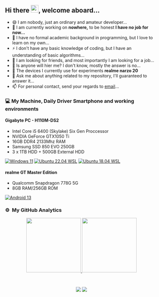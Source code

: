 <h2>Hi there <img src="https://github.com/user-attachments/assets/7aada4b6-cbb3-4cdf-b2d7-2bb55dbab01b" width="25px" height="25px">, welcome aboard...</h2>

- 😄 I am nobody, just an ordinary and amateur developer...
- 🔭 I am currently working on **nowhere,** to be honest **I have no job for now...**
- 🌱 I have no formal academic background in programming, but I love to learn on my own...
- ⚡ I don't have any basic knowledge of coding, but I have an understanding of basic algorithms...
- 👯 I am looking for friends, and most importantly I am looking for a job...
- 🤔 Is anyone will hier me? I don't know, mostly the answer is no...
- 📱 The devices I currently use for experiments **realme narzo 20**
- 💬 Ask me about anything related to my repository, I'll guaranteed to answer it...
- 📫 For personal contact, send your regards to [email](aliwahyudi@outlook.com)...

### 💻 My Machine, Daily Driver Smartphone and working environments
#### Gigabyte PC - H110M-DS2
- Intel Core i5 6400 (Skylake) Six Gen Proccessor
- NVIDIA GeForce GTX1050 Ti
- 16GB DDR4 2133Mhz RAM
- Samsung SSD 850 EVO 250GB
- 3 x 1TB HDD + 500GB External HDD

[![Windows 11](https://img.shields.io/badge/Windows%2011-00adef?style=flat-square&logo=windows&logoColor=ffffff)](https://www.microsoft.com/en-in/software-download/windows11)
[![Ubuntu 22.04 WSL](https://img.shields.io/badge/Ubuntu%2024.04-dd4814?style=flat-square&logo=ubuntu&logoColor=ffffff)](https://ubuntu.com/desktop/wsl)
[![Ubuntu 18.04 WSL](https://img.shields.io/badge/Ubuntu%2018.04-dd4814?style=flat-square&logo=ubuntu&logoColor=ffffff)](https://ubuntu.com/desktop/wsl)

#### realme GT Master Edition
- Qualcomm Snapdragon 778G 5G
- 8GB RAM/256GB ROM

[![Android 13](https://img.shields.io/badge/Android%2013-3ddc84?style=flat-square&logo=android&logoColor=ffffff)](https://www.android.com/android-13/)

### ⚙️ &nbsp;My GitHub Analytics
<p align="center">
<a href="https://github.com/akheljava">
<img height="180em" src="https://github-readme-stats-eight-theta.vercel.app/api?username=akheljava&show_icons=true&include_all_commits=true&count_private=true"/>
<img height="180em" src="https://github-readme-stats.vercel.app/api/top-langs/?username=akheljava&layout=compact&langs_count=6"/>
</a>
</p>

<br>

<p align="center">
 <img src="https://komarev.com/ghpvc/?username=akheljava&style=flat-square"/>
 <img src="https://img.shields.io/badge/dynamic/json?logo=github&label=GitHub+Followers&labelColor=282c34&color=181717&query=%24.data.totalSubs&url=https%3A%2F%2Fapi.spencerwoo.com%2Fsubstats%2F%3Fsource%3Dgithub%26queryKey%3Dakheljava&longCache=true"/>
</p>

